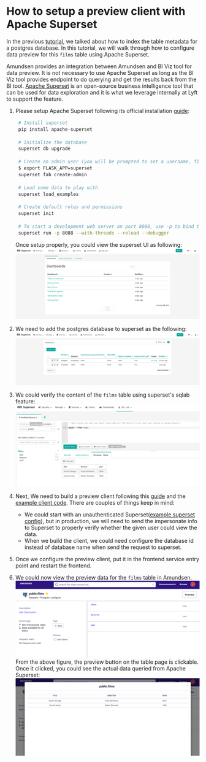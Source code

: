 # How to setup a preview client with Apache Superset

In the previous [tutorial](docs/tutorials/index-postgres.md), we talked about how to index the table metadata
for a postgres database. In this tutorial, we will walk through how to configure data preview for this `films` table
using Apache Superset.

Amundsen provides an integration between Amundsen and BI Viz tool for data preview. It is not necessary to use Apache Superset
as long as the BI Viz tool provides endpoint to do querying and get the results back from the BI tool. 
[Apache Superset](https://superset.apache.org/) is an open-source business intelligence tool 
that can be used for data exploration and it is what we leverage internally at Lyft to support the feature. 

1. Please setup Apache Superset following its official installation 
[guide](https://superset.apache.org/installation.html#superset-installation-and-initialization):
   ```bash
    # Install superset
    pip install apache-superset
    
    # Initialize the database
    superset db upgrade
    
    # Create an admin user (you will be prompted to set a username, first and last name before setting a password)
    $ export FLASK_APP=superset
    superset fab create-admin
    
    # Load some data to play with
    superset load_examples
    
    # Create default roles and permissions
    superset init
    
    # To start a development web server on port 8088, use -p to bind to another port
    superset run -p 8088 --with-threads --reload --debugger
   ```
   
   Once setup properly, you could view the superset UI as following:
   ![](../img/tutorials/superset-welcome.png)
   
2. We need to add the postgres database to superset as the following:
![](../img/tutorials/superset-add-db.png)

3. We could verify the content of the `films` table using superset's sqlab feature:
![](../img/tutorials/superset-sqllab-verify.png)

4. Next, We need to build a preview client following this [guide](../frontend/docs/examples/superset_preview_client.md) 
and the [example client code](https://github.com/lyft/amundsenfrontendlibrary/blob/master/amundsen_application/base/examples/example_superset_preview_client.py).
There are couples of things keep in mind:
    - We could start with an unauthenticated Superset([example superset config](https://gist.github.com/feng-tao/b89e6faf7236372cef70a44f13615c39)), 
    but in production, we will need to send the impersonate info to Superset
    to properly verify whether the given user could view the data.
    - When we build the client, we could need configure the database id instead of database name when send the request to superset.
  
5. Once we configure the preview client, put it in the frontend service entry point and restart the frontend.

6. We could now view the preview data for the `films` table in Amundsen. 
![](../img/tutorials/amundsen-preview1.png)
From the above figure, the preview button on the table page is clickable. 
Once it clicked, you could see the actual data queried
from Apache Superset:
![](../img/tutorials/amundsen-preview2.png)
